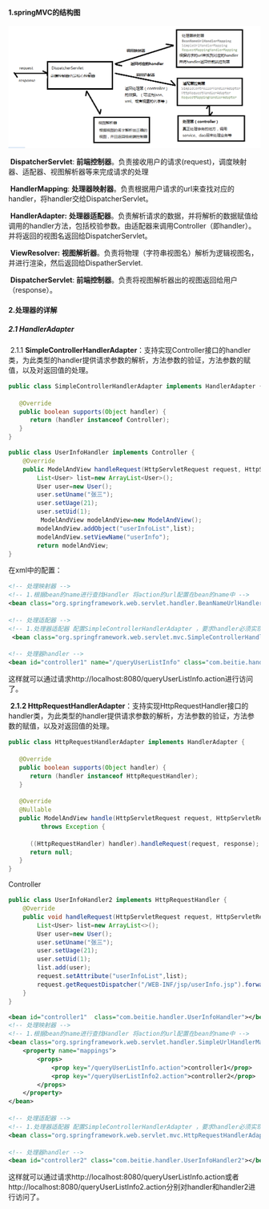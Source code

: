 

#### 1.springMVC的结构图

<img src="springmvc结构图.jpg" style="zoom:150%;" />

​		**DispatcherServlet**: 	**前端控制器**。负责接收用户的请求(request)，调度映射器、适配器、视图解析器等来完成请求的处理

​		**HandlerMapping**:	**处理器映射器**。负责根据用户请求的url来查找对应的handler，将handler交给DispatcherServlet。

​		**HandlerAdapter:** 	**处理器适配器**。负责解析请求的数据，并将解析的数据赋值给调用的handler方法，包括校验参数。由适配器来调用Controller（即handler）。并将返回的视图名返回给DispatcherServlet。

​		**ViewResolver:**	**视图解析器**。负责将物理（字符串视图名）解析为逻辑视图名，并进行渲染，然后返回给DispatherServlet.

​		**DispatcherServlet**: 	**前端控制器**。负责将视图解析器出的视图返回给用户（response）。



#### 2.处理器的详解

##### 	2.1	**HandlerAdapter**

​		2.1.1	**SimpleControllerHandlerAdapter**：支持实现Controller接口的handler类，为此类型的handler提供请求参数的解析，方法参数的验证，方法参数的赋值，以及对返回值的处理。

```java
public class SimpleControllerHandlerAdapter implements HandlerAdapter {

   @Override
   public boolean supports(Object handler) {
      return (handler instanceof Controller);
   }
}
```

```java
public class UserInfoHandler implements Controller {
    @Override
    public ModelAndView handleRequest(HttpServletRequest request, HttpServletResponse response) throws Exception {
        List<User> list=new ArrayList<User>();
        User user=new User();
        user.setUname("张三");
        user.setUage(21);
        user.setUid(1);
         ModelAndView modelAndView=new ModelAndView();
        modelAndView.addObject("userInfoList",list);
        modelAndView.setViewName("userInfo");
        return modelAndView;
}
```

在xml中的配置：

```xml
<!-- 处理映射器 -->
<!-- 1.根据bean的name进行查找Handler 将action的url配置在bean的name中 -->
<bean class="org.springframework.web.servlet.handler.BeanNameUrlHandlerMapping" />

<!-- 处理适配器 -->
<!-- 1.处理器适配器 配置SimpleControllerHandlerAdapter ，要求handler必须实现Controller接口 -->
 <bean class="org.springframework.web.servlet.mvc.SimpleControllerHandlerAdapter" />

<!-- 处理器handler -->
<bean id="controller1" name="/queryUserListInfo" class="com.beitie.handler.UserInfoHandler"></bean>
```

​		这样就可以通过请求http://localhost:8080/queryUserListInfo.action进行访问了。

​		**2.1.2	HttpRequestHandlerAdapter**：支持实现HttpRequestHandler接口的handler类，为此类型的handler提供请求参数的解析，方法参数的验证，方法参数的赋值，以及对返回值的处理。

```java
public class HttpRequestHandlerAdapter implements HandlerAdapter {

   @Override
   public boolean supports(Object handler) {
      return (handler instanceof HttpRequestHandler);
   }

   @Override
   @Nullable
   public ModelAndView handle(HttpServletRequest request, HttpServletResponse response, Object handler)
         throws Exception {

      ((HttpRequestHandler) handler).handleRequest(request, response);
      return null;
   }
}
```

Controller

```java
public class UserInfoHandler2 implements HttpRequestHandler {
    @Override
    public void handleRequest(HttpServletRequest request, HttpServletResponse response) throws ServletException, IOException {
        List<User> list=new ArrayList<>();
        User user=new User();
        user.setUname("张三");
        user.setUage(21);
        user.setUid(1);
        list.add(user);
        request.setAttribute("userInfoList",list);
        request.getRequestDispatcher("/WEB-INF/jsp/userInfo.jsp").forward(request,response);
    }
}
```

```xml
<bean id="controller1"  class="com.beitie.handler.UserInfoHandler"></bean>
<!-- 处理映射器 -->
<!-- 1.根据bean的name进行查找Handler 将action的url配置在bean的name中 -->
<bean class="org.springframework.web.servlet.handler.SimpleUrlHandlerMapping" >
    <property name="mappings">
        <props>
            <prop key="/queryUserListInfo.action">controller1</prop>
            <prop key="/queryUserListInfo2.action">controller2</prop>
        </props>
    </property>
</bean>

<!-- 处理适配器 -->
<!-- 1.处理器适配器 配置SimpleControllerHandlerAdapter ，要求handler必须实现Controller接口 -->
<bean class="org.springframework.web.servlet.mvc.HttpRequestHandlerAdapter" />

<!-- 处理器handler -->
<bean id="controller2" class="com.beitie.handler.UserInfoHandler2"></bean>
```

​		这样就可以通过请求http://localhost:8080/queryUserListInfo.action或者http://localhost:8080/queryUserListInfo2.action分别对handler和handler2进行访问了。